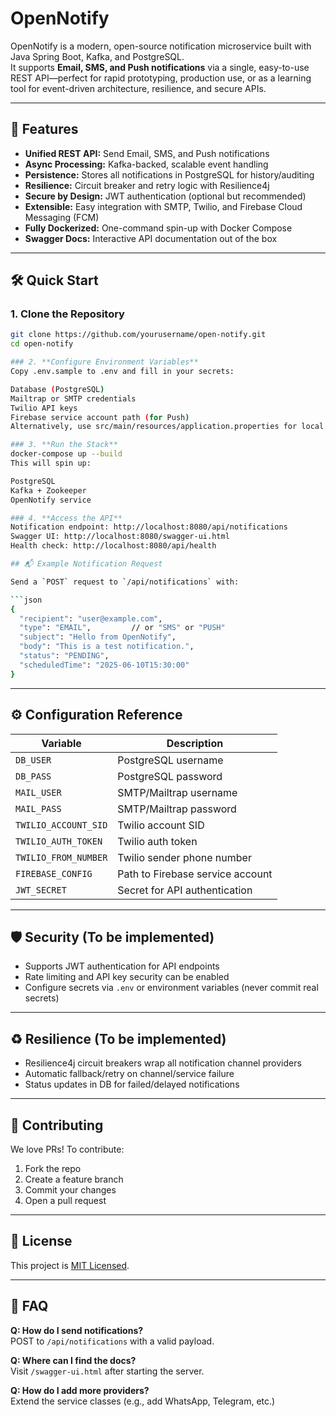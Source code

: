 # OpenNotify

OpenNotify is a modern, open-source notification microservice built with Java Spring Boot, Kafka, and PostgreSQL.  
It supports **Email, SMS, and Push notifications** via a single, easy-to-use REST API—perfect for rapid prototyping, production use, or as a learning tool for event-driven architecture, resilience, and secure APIs.

---

## 🚀 Features

- **Unified REST API:** Send Email, SMS, and Push notifications
- **Async Processing:** Kafka-backed, scalable event handling
- **Persistence:** Stores all notifications in PostgreSQL for history/auditing
- **Resilience:** Circuit breaker and retry logic with Resilience4j
- **Secure by Design:** JWT authentication (optional but recommended)
- **Extensible:** Easy integration with SMTP, Twilio, and Firebase Cloud Messaging (FCM)
- **Fully Dockerized:** One-command spin-up with Docker Compose
- **Swagger Docs:** Interactive API documentation out of the box

---

## 🛠️ Quick Start

### 1. **Clone the Repository**
```bash
git clone https://github.com/yourusername/open-notify.git
cd open-notify

### 2. **Configure Environment Variables**
Copy .env.sample to .env and fill in your secrets:

Database (PostgreSQL)
Mailtrap or SMTP credentials
Twilio API keys
Firebase service account path (for Push)
Alternatively, use src/main/resources/application.properties for local dev.

### 3. **Run the Stack**
docker-compose up --build
This will spin up:

PostgreSQL
Kafka + Zookeeper
OpenNotify service

### 4. **Access the API**
Notification endpoint: http://localhost:8080/api/notifications
Swagger UI: http://localhost:8080/swagger-ui.html
Health check: http://localhost:8080/api/health

## 📬 Example Notification Request

Send a `POST` request to `/api/notifications` with:

```json
{
  "recipient": "user@example.com",
  "type": "EMAIL",         // or "SMS" or "PUSH"
  "subject": "Hello from OpenNotify",
  "body": "This is a test notification.",
  "status": "PENDING",
  "scheduledTime": "2025-06-10T15:30:00"
}
```

---

## ⚙️ Configuration Reference

| Variable             | Description                        |
|----------------------|------------------------------------|
| `DB_USER`            | PostgreSQL username                |
| `DB_PASS`            | PostgreSQL password                |
| `MAIL_USER`          | SMTP/Mailtrap username             |
| `MAIL_PASS`          | SMTP/Mailtrap password             |
| `TWILIO_ACCOUNT_SID` | Twilio account SID                 |
| `TWILIO_AUTH_TOKEN`  | Twilio auth token                  |
| `TWILIO_FROM_NUMBER` | Twilio sender phone number         |
| `FIREBASE_CONFIG`    | Path to Firebase service account   |
| `JWT_SECRET`         | Secret for API authentication      |

---

## 🛡️ Security (To be implemented)

- Supports JWT authentication for API endpoints
- Rate limiting and API key security can be enabled
- Configure secrets via `.env` or environment variables (never commit real secrets)

---

## ♻️ Resilience (To be implemented)

- Resilience4j circuit breakers wrap all notification channel providers
- Automatic fallback/retry on channel/service failure
- Status updates in DB for failed/delayed notifications

---

## 📝 Contributing

We love PRs! To contribute:

1. Fork the repo  
2. Create a feature branch  
3. Commit your changes  
4. Open a pull request  

---

## 📄 License

This project is [MIT Licensed](LICENSE).

---

## 🙋 FAQ

**Q: How do I send notifications?**  
POST to `/api/notifications` with a valid payload.

**Q: Where can I find the docs?**  
Visit `/swagger-ui.html` after starting the server.

**Q: How do I add more providers?**  
Extend the service classes (e.g., add WhatsApp, Telegram, etc.)
